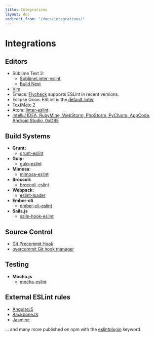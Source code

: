 ```yaml
---
title: Integrations
layout: doc
redirect_from: "/docs/integrations/"
---
```


# Integrations

## Editors

* Sublime Text 3:
    * [SublimeLinter-eslint](https://github.com/roadhump/SublimeLinter-eslint)
    * [Build Next](https://github.com/albertosantini/sublimetext-buildnext)
* [Vim](https://github.com/scrooloose/syntastic/tree/master/syntax_checkers/javascript)
* Emacs: [Flycheck](http://flycheck.readthedocs.org/en/latest/) supports ESLint in recent versions.
* Eclipse Orion: ESLint is the [default linter](http://dev.eclipse.org/mhonarc/lists/orion-dev/msg02718.html)
* [TextMate 2](https://github.com/natesilva/javascript-eslint.tmbundle)
* Atom: [linter-eslint](https://atom.io/packages/linter-eslint)
* [IntelliJ IDEA, RubyMine, WebStorm, PhpStorm, PyCharm, AppCode, Android Studio, 0xDBE](http://plugins.jetbrains.com/plugin/7494)


## Build Systems

* **Grunt:**
    * [grunt-eslint](https://npmjs.org/package/grunt-eslint)
* **Gulp:**
    * [gulp-eslint](https://npmjs.org/package/gulp-eslint)
* **Mimosa:**
    * [mimosa-eslint](https://npmjs.org/package/mimosa-eslint)
* **Broccoli:**
    * [broccoli-eslint](https://www.npmjs.org/package/broccoli-eslint)
* **Webpack:**
    * [eslint-loader](https://www.npmjs.org/package/eslint-loader) 
* **Ember-cli**
    * [ember-cli-eslint](https://www.npmjs.com/package/ember-cli-eslint)
* **Sails.js**
    * [sails-hook-eslint](https://www.npmjs.com/package/sails-hook-eslint)

## Source Control

* [Git Precommit Hook](https://coderwall.com/p/zq8jlq)
* [overcommit Git hook manager](https://github.com/brigade/overcommit)

## Testing

 * **Mocha.js**
    * [mocha-eslint](https://www.npmjs.com/package/mocha-eslint)

## External ESLint rules

* [AngularJS](https://github.com/Gillespie59/eslint-plugin-angular)
* [BackboneJS](https://github.com/ilyavolodin/eslint-plugin-backbone)
* [Jasmine](https://github.com/tlvince/eslint-plugin-jasmine)

… and many more published on npm with the [eslintplugin](https://www.npmjs.com/browse/keyword/eslintplugin) keyword.
